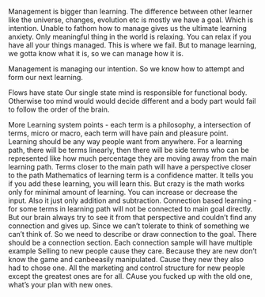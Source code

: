 Management is bigger than learning. The difference between other learner like the universe, changes, evolution etc is mostly we have a goal. Which is intention. Unable to fathom how to manage gives us the ultimate learning anxiety. Only meaningful thing in the world is relaxing. You can relax if you have all your things managed. This is where we fail. But to manage learning, we gotta know what it is, so we can manage how it is.

Management is managing our intention. So we know how to attempt and form our next learning.

Flows have state
Our single state mind is responsible for functional body. Otherwise too mind would would decide different and a body part would fail to follow the order of the brain.

More Learning system points - each term is a philosophy, a intersection of terms, micro or macro, each term will have pain and pleasure point.
Learning should be any way people want from anywhere. For a learning path, there will be terms linearly, then there will be side terms who can be represented like how much percentage they are moving away from the main learning path. Terms closer to the main path will have a perspective closer to the path
Mathematics of learning term is a confidence matter. It tells you if you add these learning, you will learn this. But crazy is the math works only for minimal amount of learning. You can increase or decrease the input. Also it just only addition and subtraction.
Connection based learning - for some terms in learning path will not be connected to main goal directly. But our brain always try to see it from that perspective and couldn’t find any connection and gives up. Since we can’t tolerate to think of something we can’t think of. So we need to describe or draw connection to the goal. There should be a connection section. Each connection sample will have multiple example
Selling to new people cause they care. Because they are new don’t know the game and canbeeasily manipulated. Cause they new they also had to chose one. All the marketing and control structure for new people except the greatest ones are for all. CAuse you fucked up with the old one, what’s your plan with new ones.
